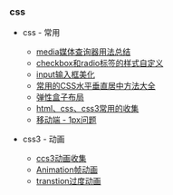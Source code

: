 <!--
 * @Description: In User Settings Edit
 * @Author: your name
 * @Date: 2019-04-28 11:48:33
 * @LastEditTime: 2019-09-01 11:09:43
 * @LastEditors: Please set LastEditors
 -->
### css

- css - 常用
  - [media媒体查询器用法总结](./Marklist/list-1/media媒体查询器用法总结.md)      
  - [checkbox和radio标签的样式自定义](./Marklist/list-1/checkbox和radio标签的样式自定义.md) 
  - [input输入框美化](./Marklist/list-1/input输入框美化.md) 
  - [常用的CSS水平垂直居中方法大全](./Marklist/list-1/常用的CSS水平垂直居中方法大全.md)
  - [弹性盒子布局](./Marklist/list-1/弹性盒子布局.md)
  - [html、css、css3常用的收集](./Marklist/list-1/html、css、css3常用的收集.md)
  - [移动端 - 1px问题](./Marklist/list-1/Marklist/list-1) 


-  css3 - 动画 
   - [ccs3动画收集 ](./Marklist/list-1/ccs3动画收集.md)
   - [Animation帧动画](./Marklist/list-1/Animation帧动画.md)
   - [transtion过度动画](./Marklist/list-1/transtion过度动画.md)

